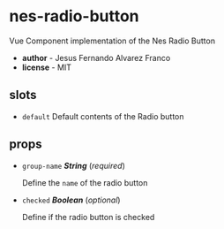 # nes-radio-button 

Vue Component implementation of the Nes Radio Button 

- **author** - Jesus Fernando Alvarez Franco 
- **license** - MIT 

## slots 

- `default` Default contents of the Radio button 

## props 

- `group-name` ***String*** (*required*) 

  Define the `name` of the radio button 

- `checked` ***Boolean*** (*optional*) 

  Define if the radio button is checked 

